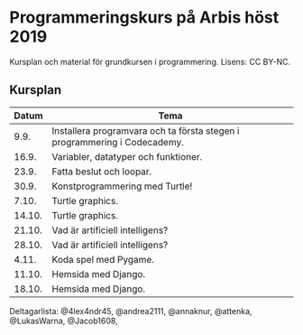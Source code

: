# Programmeringskurs på Arbis höst 2019
Kursplan och material för grundkursen i programmering. Lisens: CC BY-NC.

## Kursplan
| Datum | Tema |
|--|--|
|9.9.		|Installera programvara och ta första stegen i programmering i Codecademy.|
|16.9.	|Variabler, datatyper och funktioner.|
|23.9.	|Fatta beslut och loopar.|
|30.9.	|Konstprogrammering med Turtle!|
|7.10.	|Turtle graphics.|
|14.10.	|Turtle graphics.|
|21.10.	|Vad är artificiell intelligens?|
|28.10.	|Vad är artificiell intelligens?|
|4.11.	|Koda spel med Pygame.|
|11.10.	|Hemsida med Django.|
|18.10.	|Hemsida med Django.|

Deltagarlista: 
@4lex4ndr45, @andrea2111, @annaknur, @attenka, @LukasWarna, @Jacob1608,

